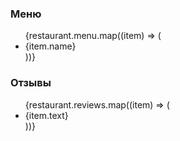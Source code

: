<h3>Меню</h3>
<ul>
{restaurant.menu.map((item) => (
<li key={item.id}>{item.name}</li>
))}
</ul>
<h3>Отзывы</h3>
<ul>
{restaurant.reviews.map((item) => (
<li key={item.id}>{item.text}</li>
))}
</ul>